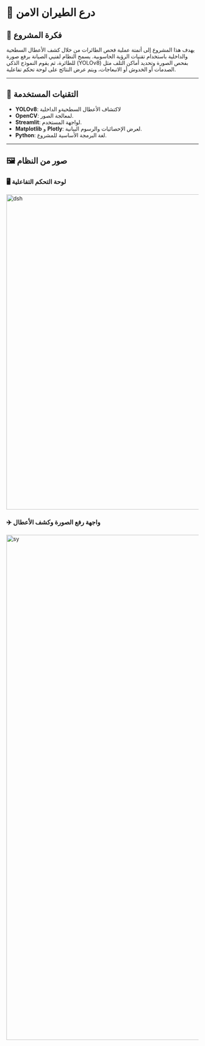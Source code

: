 # 🛫 درع الطيران الامن 

## 🎯 فكرة المشروع

يهدف هذا المشروع إلى أتمتة عملية فحص الطائرات من خلال كشف الأعطال السطحية والداخلية باستخدام تقنيات الرؤية الحاسوبية. يسمح النظام لفنيي الصيانة برفع صورة للطائرة، ثم يقوم النموذج الذكي (YOLOv8) بفحص الصورة وتحديد أماكن التلف مثل الصدمات أو الخدوش أو الانبعاجات، ويتم عرض النتائج على لوحة تحكم تفاعلية.

---

## 🧠 التقنيات المستخدمة

- **YOLOv8**: لاكتشاف الأعطال السطحيةو الداخلية
- **OpenCV**: لمعالجة الصور.
- **Streamlit**: لواجهة المستخدم.
- **Matplotlib** و **Plotly**: لعرض الإحصائيات والرسوم البيانية.
- **Python**: لغة البرمجة الأساسية للمشروع.

---

## 🖼️ صور من النظام

### 🖥️ لوحة التحكم التفاعلية

<img width="2047" height="823" alt="dsh" src="https://github.com/user-attachments/assets/b9a778ec-25fd-4e59-8c7a-b631d28ec228" />

### ✈️ واجهة رفع الصورة وكشف الأعطال
<img width="1155" height="1319" alt="sy" src="https://github.com/user-attachments/assets/f9bf2274-83b0-4ecd-a6b5-e6bd0a742b9d" />


